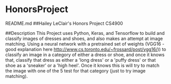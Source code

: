 # HonorsProject
README.md
##Hailey LeClair's Honors Project CS4900

##Description
This Project uses Python, Keras, and Tensorflow to build and classify images of dresses and shoes, and also
makes an attempt at image matching. 
Using a neural network with a pretrained set of weights (VGG16 -  good explanation here http://www.cs.toronto.edu/~frossard/post/vgg16/))
to classify an image in a category of either a dress or shoe, and once it knows that, classify that dress as either a 'long dress'
or a 'puffy dress' or that shoe as a 'sneaker' or a 'high heel'. Once it knows this is will try to match the image with one of the 5 test 
for that category (just to try image matching).

##
